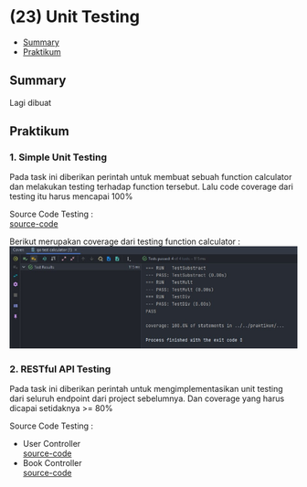 # (23) Unit Testing

- [Summary](#Summary)
- [Praktikum](#Praktikum)

## Summary
Lagi dibuat

## Praktikum
### 1. Simple Unit Testing
Pada task ini diberikan perintah untuk membuat sebuah function calculator dan melakukan testing terhadap function tersebut. Lalu code coverage dari testing itu harus mencapai 100%

Source Code Testing :  
[source-code](./praktikum/calculator/calculate_test.go)

Berikut merupakan coverage dari testing function calculator : 
![hasil](./screenshots/calculator_test.jpg)  

### 2. RESTful API Testing
Pada task ini diberikan perintah untuk mengimplementasikan unit testing dari seluruh endpoint dari project sebelumnya. Dan coverage yang harus dicapai setidaknya >= 80%

Source Code Testing :  
- User Controller   
  [source-code](./praktikum/RESTful-API/controllers/UserController_test.go)
- Book Controller  
  [source-code](./praktikum/RESTful-API/controllers/BookController_test.go)
